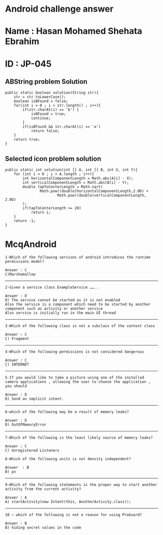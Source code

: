 # Android challenge answer 
# Name : Hasan Mohamed Shehata Ebrahim
# ID : JP-045


## ABString problem Solution


```
public static boolean solution(String str){
    str = str.toLowerCase();
    boolean isBFound = false;
    for(int i = 0 ; i < str.length() ; i++){
        if(str.charAt(i) == 'b') {
            isBFound = true;
            continue;
        }
        if(isBFound && str.charAt(i) == 'a')
            return false;
    }
    return true;
}
```













## Selected icon problem solution


```
public static int solution(int [] A, int [] B, int X, int Y){
    for (int i = 0 ; i < A.length ; i++){
        int horizontalComponentLength = Math.abs(A[i] - X);
        int verticalComponentLength = Math.abs(B[i] - Y);
        double tapToCenterLength = Math.sqrt(
                Math.pow((double)horizontalComponentLength,2.0D) +
                        Math.pow((double)verticalComponentLength, 2.0D)
        );
        if(tapToCenterLength <= 20)
            return i;
    }
    return -1;
}

```

# McqAndroid
```
1-Which of the following versions of android introduces the runtime permissions model?

Answer : C
C)Marshamallow
```

---------------------------------------------------------------------------------------------------



```
2-Given a service class ExampleService ……..

Answer : D
D) The service cannot be started as it is not enabled
Also the service is a component which need to be started by another component such as activity or another service 
Also service is initially run in the main UI thread
```


---------------------------------------------------------------------------------------------------

```
3-Which of the following class is not a subclass of the context class

Answer : C
C) Fragment
```




---------------------------------------------------------------------------------------------------

```
4-Which of the following permissions is not considered dangerous

Answer : C
C) INTERNET
```




---------------------------------------------------------------------------------------------------
```
5-If you would like to take a picture using one of the installed camera applications , allowing the user to choose the application , you should

Answer : D
D) Send an implicit intent.
```



---------------------------------------------------------------------------------------------------
```
6-which of the following may be a result of memory leaks?

Answer : D
D) OutOfMemoryError
```




---------------------------------------------------------------------------------------------------
```
7-Which of the following is the least likely source of memory leaks?

Answer : C
C) Unregistered Listeners
```
```
8-Which of the following units is not density independent?

Answer  : B
B) px
```

---------------------------------------------------------------------------------------------------
```
9-Which of the following statements is the proper way to start another activity from the current activity?

Answer : A
A) startActivity(new Intent(this, AnotherActivity.class));
```




---------------------------------------------------------------------------------------------------
```
10 – which of the following is not a reason for using ProGuard?

Answer : B
B) hiding secret values in the code
```




